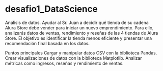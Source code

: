 # desafio1_DataScience
Análisis de datos. Ayudar al Sr. Juan a decidir qué tienda de su cadena Alura Store debe vender para iniciar un nuevo emprendimiento. Para ello, analizarás datos de ventas, rendimiento y reseñas de las 4 tiendas de Alura Store. El objetivo es identificar la tienda menos eficiente y presentar una recomendación final basada en los datos.

Puntos principales
Cargar y manipular datos CSV con la biblioteca Pandas.
Crear visualizaciones de datos con la biblioteca Matplotlib.
Analizar métricas como ingresos, reseñas y rendimiento de ventas.

